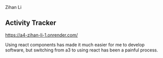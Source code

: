 Zihan Li

## Activity Tracker
https://a4-zihan-li-1.onrender.com/

Using react components has made it much easier for me to develop software, but switching from a3 to using react has been a painful process.
